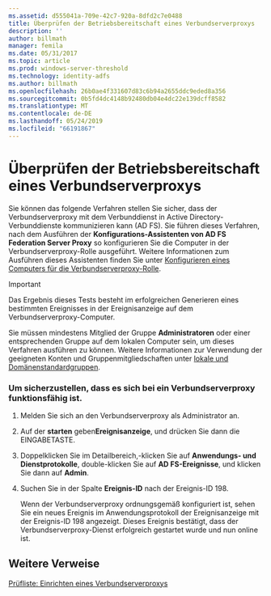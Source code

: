 ```yaml
---
ms.assetid: d555041a-709e-42c7-920a-8dfd2c7e0488
title: Überprüfen der Betriebsbereitschaft eines Verbundserverproxys
description: ''
author: billmath
manager: femila
ms.date: 05/31/2017
ms.topic: article
ms.prod: windows-server-threshold
ms.technology: identity-adfs
ms.author: billmath
ms.openlocfilehash: 26b0ae4f331607d83c6b94a2655ddc9eded8a356
ms.sourcegitcommit: 0b5fd4dc4148b92480db04e4dc22e139dcff8582
ms.translationtype: MT
ms.contentlocale: de-DE
ms.lasthandoff: 05/24/2019
ms.locfileid: "66191867"
---
```

# <a name="verify-that-a-federation-server-proxy-is-operational"></a>Überprüfen der Betriebsbereitschaft eines Verbundserverproxys


Sie können das folgende Verfahren stellen Sie sicher, dass der Verbundserverproxy mit dem Verbunddienst in Active Directory-Verbunddienste kommunizieren kann \(AD FS\). Sie führen dieses Verfahren, nach dem Ausführen der **Konfigurations-Assistenten von AD FS Federation Server Proxy** so konfigurieren Sie die Computer in der Verbundserverproxy-Rolle ausgeführt. Weitere Informationen zum Ausführen dieses Assistenten finden Sie unter [Konfigurieren eines Computers für die Verbundserverproxy-Rolle](Configure-a-Computer-for-the-Federation-Server-Proxy-Role.md).  
  
> [!IMPORTANT]  
> Das Ergebnis dieses Tests besteht im erfolgreichen Generieren eines bestimmten Ereignisses in der Ereignisanzeige auf dem Verbundserverproxy-Computer.  
  
Sie müssen mindestens Mitglied der Gruppe **Administratoren** oder einer entsprechenden Gruppe auf dem lokalen Computer sein, um dieses Verfahren ausführen zu können.  Weitere Informationen zur Verwendung der geeigneten Konten und Gruppenmitgliedschaften unter [lokale und Domänenstandardgruppen](https://go.microsoft.com/fwlink/?LinkId=83477).   
  
### <a name="to-verify-that-a-federation-server-proxy-is-operational"></a>Um sicherzustellen, dass es sich bei ein Verbundserverproxy funktionsfähig ist.  
  
1.  Melden Sie sich an den Verbundserverproxy als Administrator an.  
  
2.  Auf der **starten** geben**Ereignisanzeige**, und drücken Sie dann die EINGABETASTE.  
  
3.  Doppelklicken Sie im Detailbereich,\-klicken Sie auf **Anwendungs- und Dienstprotokolle**, double\-klicken Sie auf **AD FS-Ereignisse**, und klicken Sie dann auf **Admin**.  
  
4.  Suchen Sie in der Spalte **Ereignis-ID** nach der Ereignis-ID 198.  
  
    Wenn der Verbundserverproxy ordnungsgemäß konfiguriert ist, sehen Sie ein neues Ereignis im Anwendungsprotokoll der Ereignisanzeige mit der Ereignis-ID 198 angezeigt. Dieses Ereignis bestätigt, dass der Verbundserverproxy-Dienst erfolgreich gestartet wurde und nun online ist.  
  
## <a name="additional-references"></a>Weitere Verweise  
[Prüfliste: Einrichten eines Verbundserverproxys](Checklist--Setting-Up-a-Federation-Server-Proxy.md)  
  

